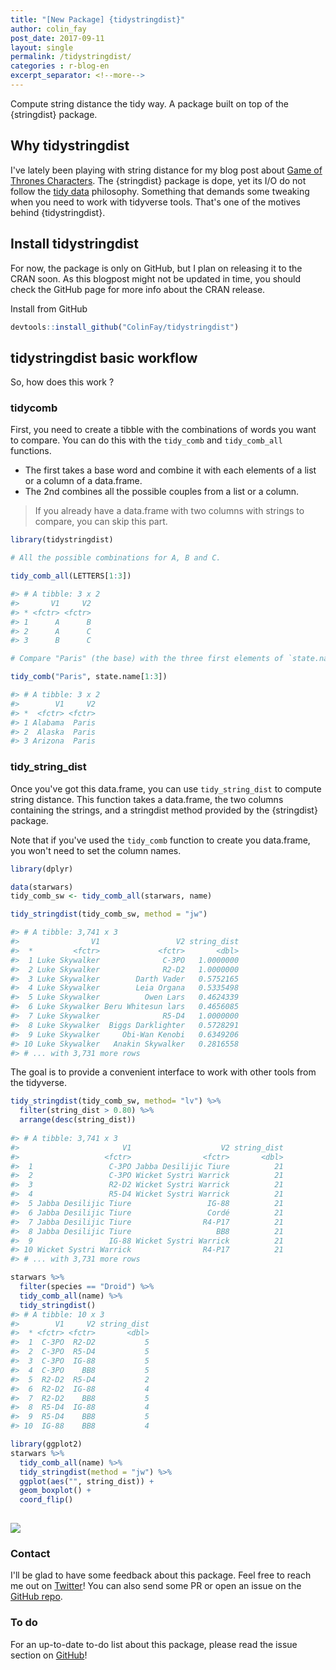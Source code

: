 ```yaml
---
title: "[New Package] {tidystringdist}"
author: colin_fay
post_date: 2017-09-11
layout: single
permalink: /tidystringdist/
categories : r-blog-en
excerpt_separator: <!--more-->
---
```


Compute string distance the tidy way. A package built on top of the {stringdist} package.

## Why tidystringdist 

I've lately been playing with string distance for my blog post about [Game of Thrones Characters](http://colinfay.me/game-of-thrones-characters-r/). The {stringdist} package is dope, yet its I/O do not follow the [tidy data](http://vita.had.co.nz/papers/tidy-data.html) philosophy. Something that demands some tweaking when you need to work with tidyverse tools. That's one of the motives behind {tidystringdist}. 

## Install tidystringdist

For now, the package is only on GitHub, but I plan on releasing it to the CRAN soon. As this blogpost might not be updated in time, you should check the GitHub page for more info about the CRAN release. 

Install from GitHub

``` r
devtools::install_github("ColinFay/tidystringdist")
```


## tidystringdist basic workflow

So, how does this work ? 

### tidycomb

First, you need to create a tibble with the combinations of words you want to compare. You can do this with the `tidy_comb` and `tidy_comb_all` functions. 

+ The first takes a base word and combine it with each elements of a list or a column of a data.frame. 
+ The 2nd combines all the possible couples from a list or a column.

> If you already have a data.frame with two columns with strings to compare, you can skip this part.

``` r
library(tidystringdist)

# All the possible combinations for A, B and C.

tidy_comb_all(LETTERS[1:3])

#> # A tibble: 3 x 2
#>       V1     V2
#> * <fctr> <fctr>
#> 1      A      B
#> 2      A      C
#> 3      B      C
```

``` r
# Compare "Paris" (the base) with the three first elements of `state.name`. 

tidy_comb("Paris", state.name[1:3])

#> # A tibble: 3 x 2
#>        V1     V2
#> *  <fctr> <fctr>
#> 1 Alabama  Paris
#> 2  Alaska  Paris
#> 3 Arizona  Paris
```

### tidy_string_dist

Once you've got this data.frame, you can use `tidy_string_dist` to compute string distance. This function takes a data.frame, the two columns containing the strings, and a stringdist method provided by the {stringdist} package. 

Note that if you've used the `tidy_comb` function to create you data.frame, you won't need to set the column names.

``` r
library(dplyr)

data(starwars)
tidy_comb_sw <- tidy_comb_all(starwars, name)

tidy_stringdist(tidy_comb_sw, method = "jw")

#> # A tibble: 3,741 x 3
#>                V1                 V2 string_dist
#>  *         <fctr>             <fctr>       <dbl>
#>  1 Luke Skywalker              C-3PO   1.0000000
#>  2 Luke Skywalker              R2-D2   1.0000000
#>  3 Luke Skywalker        Darth Vader   0.5752165
#>  4 Luke Skywalker        Leia Organa   0.5335498
#>  5 Luke Skywalker          Owen Lars   0.4624339
#>  6 Luke Skywalker Beru Whitesun lars   0.4656085
#>  7 Luke Skywalker              R5-D4   1.0000000
#>  8 Luke Skywalker  Biggs Darklighter   0.5728291
#>  9 Luke Skywalker     Obi-Wan Kenobi   0.6349206
#> 10 Luke Skywalker   Anakin Skywalker   0.2816558
#> # ... with 3,731 more rows
```

The goal is to provide a convenient interface to work with other tools from the tidyverse.

``` r
tidy_stringdist(tidy_comb_sw, method= "lv") %>%
  filter(string_dist > 0.80) %>%
  arrange(desc(string_dist))
  
#> # A tibble: 3,741 x 3
#>                       V1                    V2 string_dist
#>                   <fctr>                <fctr>       <dbl>
#>  1                 C-3PO Jabba Desilijic Tiure          21
#>  2                 C-3PO Wicket Systri Warrick          21
#>  3                 R2-D2 Wicket Systri Warrick          21
#>  4                 R5-D4 Wicket Systri Warrick          21
#>  5 Jabba Desilijic Tiure                 IG-88          21
#>  6 Jabba Desilijic Tiure                 Cordé          21
#>  7 Jabba Desilijic Tiure                R4-P17          21
#>  8 Jabba Desilijic Tiure                   BB8          21
#>  9                 IG-88 Wicket Systri Warrick          21
#> 10 Wicket Systri Warrick                R4-P17          21
#> # ... with 3,731 more rows
```

``` r
starwars %>%
  filter(species == "Droid") %>%
  tidy_comb_all(name) %>%
  tidy_stringdist()
#> # A tibble: 10 x 3
#>        V1     V2 string_dist
#>  * <fctr> <fctr>       <dbl>
#>  1  C-3PO  R2-D2           5
#>  2  C-3PO  R5-D4           5
#>  3  C-3PO  IG-88           5
#>  4  C-3PO    BB8           5
#>  5  R2-D2  R5-D4           2
#>  6  R2-D2  IG-88           4
#>  7  R2-D2    BB8           5
#>  8  R5-D4  IG-88           4
#>  9  R5-D4    BB8           5
#> 10  IG-88    BB8           4
```

``` r
library(ggplot2)
starwars %>%
  tidy_comb_all(name) %>%
  tidy_stringdist(method = "jw") %>%
  ggplot(aes("", string_dist)) +
  geom_boxplot() +
  coord_flip()
  
```

![](https://raw.githubusercontent.com/ColinFay/colinfay.github.io/master/uploads/2017/09/tidystringdist.png)

### Contact

I'll be glad to have some feedback about this package. Feel free to reach me out on [Twitter](http://www.twitter.com/_colinfay)! You can also send some PR or open an issue on the [GitHub repo](https://github.com/ColinFay/tidystringdist). 

### To do 

For an up-to-date to-do list about this package, please read the issue section on [GitHub](https://github.com/ColinFay/tidystringdist/issues)!
